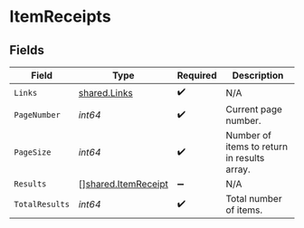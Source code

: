 # ItemReceipts


## Fields

| Field                                                             | Type                                                              | Required                                                          | Description                                                       |
| ----------------------------------------------------------------- | ----------------------------------------------------------------- | ----------------------------------------------------------------- | ----------------------------------------------------------------- |
| `Links`                                                           | [shared.Links](../../../pkg/models/shared/links.md)               | :heavy_check_mark:                                                | N/A                                                               |
| `PageNumber`                                                      | *int64*                                                           | :heavy_check_mark:                                                | Current page number.                                              |
| `PageSize`                                                        | *int64*                                                           | :heavy_check_mark:                                                | Number of items to return in results array.                       |
| `Results`                                                         | [][shared.ItemReceipt](../../../pkg/models/shared/itemreceipt.md) | :heavy_minus_sign:                                                | N/A                                                               |
| `TotalResults`                                                    | *int64*                                                           | :heavy_check_mark:                                                | Total number of items.                                            |